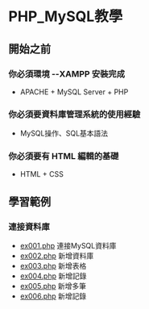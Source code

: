# PHP_MySQL教學

## 開始之前

### 你必須環境 --XAMPP 安裝完成
* APACHE + MySQL Server + PHP

### 你必須要資料庫管理系統的使用經驗
* MySQL操作、SQL基本語法

### 你必須要有 HTML 編輯的基礎
* HTML + CSS

## 學習範例

### 連接資料庫
* [ex001.php](https://www.w3schools.com/php/php_mysql_connect.asp) 連接MySQL資料庫
* [ex002.php](https://www.w3schools.com/php/php_mysql_create.asp) 新增資料庫
* [ex003.php](https://www.w3schools.com/php/php_mysql_create_table.asp) 新增表格
* [ex004.php](https://www.w3schools.com/php/php_mysql_insert.asp) 新增記錄
* [ex005.php](https://www.w3schools.com/php/php_mysql_insert_multiple.asp) 新增多筆
* [ex006.php](https://www.w3schools.com/php/php_mysql_prepared_statements.asp) 新增記錄
